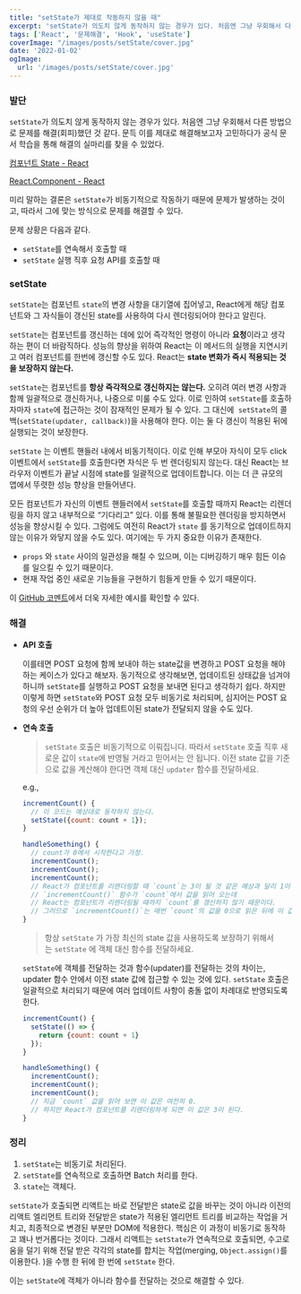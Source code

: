 ```yaml
---
title: "setState가 제대로 작동하지 않을 때"
excerpt: 'setState가 의도치 않게 동작하지 않는 경우가 있다. 처음엔 그냥 우회해서 다른 방법으로 문제를 해결(회피)했던 것 같다. 문득 이를 제대로 해결해보고자 고민하다가 공식 문서 학습을 통해 해결의 실마리를 찾을 수 있었다.'
tags: ['React', '문제해결', 'Hook', 'useState']
coverImage: "/images/posts/setState/cover.jpg"
date: '2022-01-02'
ogImage:
  url: '/images/posts/setState/cover.jpg'
---
```


### 발단

`setState`가 의도치 않게 동작하지 않는 경우가 있다. 처음엔 그냥 우회해서 다른 방법으로 문제를 해결(회피)했던 것 같다. 문득 이를 제대로 해결해보고자 고민하다가 공식 문서 학습을 통해 해결의 실마리를 찾을 수 있었다.

[컴포넌트 State - React](https://ko.reactjs.org/docs/faq-state.html)

[React.Component - React](https://ko.reactjs.org/docs/react-component.html#setstate)

미리 말하는 결론은 `setState`가 비동기적으로 작동하기 때문에 문제가 발생하는 것이고, 따라서 그에 맞는 방식으로 문제를 해결할 수 있다.

문제 상황은 다음과 같다.

- `setState`를 연속해서 호출할 때
- `setState` 실행 직후 요청 API를 호출할 때

### setState

`setState`는 컴포넌트 `state`의 변경 사항을 대기열에 집어넣고, React에게 해당 컴포넌트와 그 자식들이 갱신된 state를 사용하여 다시 렌더링되어야 한다고 알린다. 

`setState`는 컴포넌트를 갱신하는 데에 있어 즉각적인 명령이 아니라 **요청**이라고 생각하는 편이 더 바람직하다. 성능의 향상을 위하여 React는 이 메서드의 실행을 지연시키고 여러 컴포넌트를 한번에 갱신할 수도 있다. React는 **state 변화가 즉시 적용되는 것을 보장하지 않는다.**

`setState`는 컴포넌트를 **항상 즉각적으로 갱신하지는 않는다.** 오히려 여러 변경 사항과 함께 일괄적으로 갱신하거나, 나중으로 미룰 수도 있다. 이로 인하여 `setState`를 호출하자마자 `state`에 접근하는 것이 잠재적인 문제가 될 수 있다. 그 대신에  `setState`의 콜백(`setState(updater, callback)`)을 사용해야 한다. 이는 둘 다 갱신이 적용된 뒤에 실행되는 것이 보장한다. 

`setState` 는 이벤트 핸들러 내에서 비동기적이다. 이로 인해 부모아 자식이 모두 click 이벤트에서 `setState`를 호출한다면 자식은 두 번 렌더링되지 않는다. 대신 React는 브라우저 이벤트가 끝날 시점에 state를 일괄적으로 업데이트합니다. 이는 더 큰 규모의 앱에서 뚜렷한 성능 향상을 만들어낸다.

모든 컴포넌트가 자신의 이벤트 핸들러에서 `setState`를 호출할 때까지 React는 리렌더링을 하지 않고 내부적으로 “기다리고” 있다. 이를 통해 불필요한 렌더링을 방지하면서 성능을 향상시킬 수 있다. 그럼에도 여전히 React가 `state` 를 동기적으로 업데이트하지 않는 이유가 와닿지 않을 수도 있다. 여기에는 두 가지 중요한 이유가 존재한다.

- `props` 와 `state` 사이의 일관성을 해칠 수 있으며, 이는 디버깅하기 매우 힘든 이슈를 일으킬 수 있기 때문이다.
- 현재 작업 중인 새로운 기능들을 구현하기 힘들게 만들 수 있기 때문이다.

이 [GitHub 코멘트](https://github.com/facebook/react/issues/11527#issuecomment-360199710)에서 더욱 자세한 예시를 확인할 수 있다.

### 해결

- **API 호출**
    
    이를테면 POST 요청에 함께 보내야 하는 state값을 변경하고 POST 요청을 해야 하는 케이스가 있다고 해보자. 동기적으로 생각해보면, 업데이트된 상태값을 넘겨야 하니까  `setState`를 실행하고 POST 요청을 보내면 된다고 생각하기 쉽다. 하지만 이렇게 하면 `setState`와 POST 요청 모두 비동기로 처리되며, 심지어는 POST 요청의 우선 순위가 더 높아 업데트이된 state가 전달되지 않을 수도 있다.
    
- **연속 호출**
    
    > `setState` 호출은 비동기적으로 이뤄집니다. 따라서 `setState` 호출 직후 새로운 값이 `state`에 반영될 거라고 믿어서는 안 됩니다. 이전 state 값을 기준으로 값을 계산해야 한다면 객체 대신 `updater` 함수를 전달하세요.
    > 
    
    e.g.,
    
    ```jsx
    incrementCount() {
      // 이 코드는 예상대로 동작하지 않는다.
      setState({count: count + 1});
    }
    
    handleSomething() {
      // count가 0에서 시작한다고 가정.
      incrementCount();
      incrementCount();
      incrementCount();
      // React가 컴포넌트를 리렌더링할 때 `count`는 3이 될 것 같은 예상과 달리 1이 된다.
      // `incrementCount()` 함수가 `count`에서 값을 읽어 오는데
      // React는 컴포넌트가 리렌더링될 때까지 `count`를 갱신하지 않기 때문이다.
      // 그러므로 `incrementCount()`는 매번 `count`의 값을 0으로 읽은 뒤에 이 값을 1로 설정한다.
    }
    ```
    
    > 항상 `setState` 가 가장 최신의 state 값을 사용하도록 보장하기 위해서는 `setState` 에 객체 대신 함수를 전달하세요.
    > 
    
    `setState`에 객체를 전달하는 것과 함수(updater)를 전달하는 것의 차이는,  updater 함수 안에서 이전 state 값에 접근할 수 있는 것에 있다. `setState` 호출은 일괄적으로 처리되기 때문에 여러 업데이트 사항이 충돌 없이 차례대로 반영되도록 한다.
    
    ```jsx
    incrementCount() {
      setState(() => {
        return {count: count + 1}
      });
    }
    
    handleSomething() {
      incrementCount();
      incrementCount();
      incrementCount();
      // 지금 `count` 값을 읽어 보면 이 값은 여전히 0.
      // 하지만 React가 컴포넌트를 리렌더링하게 되면 이 값은 3이 된다.
    }
    ```
    

### 정리

1. `setState`는 비동기로 처리된다.
2. `setState`를 연속적으로 호출하면 Batch 처리를 한다.
3. `state`는 객체다.

`setState`가 호출되면 리액트는 바로 전달받은 state로 값을 바꾸는 것이 아니라 이전의 리액트 엘리먼트 트리와 전달받은 state가 적용된 엘리먼트 트리를 비교하는 작업을 거치고, 최종적으로 변경된 부분만 DOM에 적용한다. 핵심은 이 과정이 비동기로 동작하고 꽤나 번거롭다는 것이다. 그래서 리액트는 `setState`가 연속적으로 호출되면, 수고로움을 덜기 위해 전달 받은 각각의 state를 합치는 작업(merging, `Object.assign()`를 이용한다. )을 수행 한 뒤에 한 번에 `setState` 한다.

이는 `setState`에 객체가 아니라 함수를 전달하는 것으로 해결할 수 있다.
